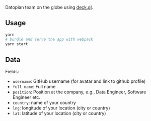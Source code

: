 Datopian team on the globe using [deck.gl](http://deck.gl).

## Usage

```bash
yarn
# bundle and serve the app with webpack
yarn start
```

## Data

Fields:

* `username`: GitHub username (for avatar and link to github profile)
* `full name`: Full name
* `position`: Position at the company, e.g., Data Engineer, Software Engineer etc.
* `country`: name of your country
* `lng`: longitude of your location (city or country)
* `lat`: latitude of your location (city or country)
